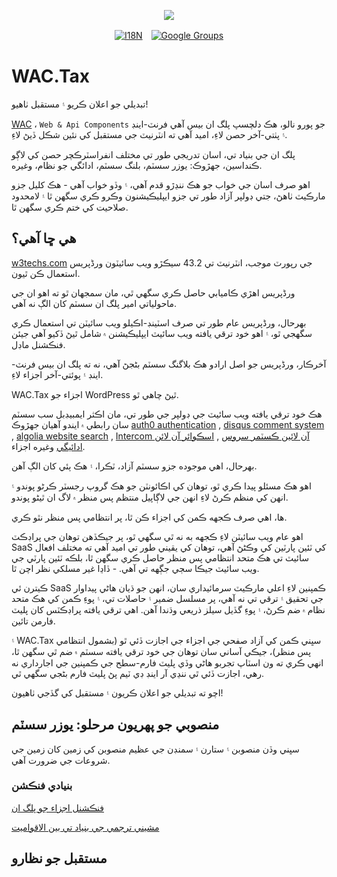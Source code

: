 <p align="center"><a href="https://wac.tax"><img src="https://cdn.jsdelivr.net/gh/wactax/img/logo.svg"/></a></p><p align="center"><a href="https://github.com/wactax/wac.tax/blob/main/doc/README.md#readme"><img alt="I18N" src="https://cdn.jsdelivr.net/gh/wactax/img/t.svg"/></a>　<a href="https://groups.google.com/u/2/g/wactax"><img alt="Google Groups" src="https://cdn.jsdelivr.net/gh/wactax/img/g-groups.svg"/></a></p>

# WAC.Tax

تبديلي جو اعلان ڪريو ۽ مستقبل ٺاهيو!

[WAC](https://wac.tax) ، `Web & Api Components` جو پورو نالو، هڪ دلچسپ پلگ ان بيس آهي فرنٽ-اينڊ ۽ پٺتي-آخر حصن لاءِ، اميد آهي ته انٽرنيٽ جي مستقبل کي نئين شڪل ڏيڻ لاءِ.

پلگ ان جي بنياد تي، اسان تدريجي طور تي مختلف انفراسٽرڪچر حصن کي لاڳو ڪنداسين، جهڙوڪ: يوزر سسٽم، بلنگ سسٽم، ادائگي جو نظام، وغيره.

اهو صرف اسان جي خواب جو هڪ ننڍڙو قدم آهي، ۽ وڏو خواب آهي - هڪ کليل جزو مارڪيٽ ٺاهڻ، جتي ڊولپر آزاد طور تي جزو ايپليڪيشنون وڪرو ڪري سگهن ٿا ۽ لامحدود صلاحيت کي ختم ڪري سگهن ٿا.

## هي ڇا آهي؟

[w3techs.com](https://w3techs.com/technologies/details/cm-wordpress) جي رپورٽ موجب، انٽرنيٽ تي 43.2 سيڪڙو ويب سائيٽون ورڈپریس استعمال ڪن ٿيون.

ورڈپریس اهڙي ڪاميابي حاصل ڪري سگهي ٿي، مان سمجهان ٿو ته اهو ان جي ماحولياتي امير پلگ ان سسٽم کان الڳ نه آهي.

بهرحال، ورڈپریس عام طور تي صرف اسٽينڊ-اڪيلو ويب سائيٽن تي استعمال ڪري سگهجي ٿو، ۽ اهو خود ترقي يافته ويب سائيٽ ايپليڪيشنن ۾ شامل ٿيڻ ڏکيو آهي جيئن فنڪشنل ماڊل.

آخرڪار، ورڈپریس جو اصل ارادو هڪ بلاگنگ سسٽم بڻجڻ آهي، نه ته پلگ ان بيس فرنٽ-اينڊ ۽ پوئتي-آخر اجزاء لاءِ.

WAC.Tax اجزاء جو WordPress ٿيڻ چاهي ٿو.

هڪ خود ترقي يافته ويب سائيٽ جي ڊولپر جي طور تي، مان اڪثر ايمبيڊبل سب سسٽم سان رابطي ۾ ايندو آهيان جهڙوڪ [auth0 authentication](https://auth0.com) , [disqus comment system](https://disqus.com) , [algolia website search](https://www.algolia.com) , [Intercom آن لائين ڪسٽمر سروس](https://www.intercom.com) , [اسڪوائر آن لائن ادائيگي](https://developer.squareup.com/docs/web-payments/overview) وغيره اجزاء.

بهرحال، اهي موجوده جزو سسٽم آزاد، ٽڪرا، ۽ هڪ ٻئي کان الڳ آهن.

اهو هڪ مسئلو پيدا ڪري ٿو، توهان کي اڪائونٽن جو هڪ گروپ رجسٽر ڪرڻو پوندو ۽ انهن کي منظم ڪرڻ لاءِ انهن جي لاڳاپيل منتظم پس منظر ۾ لاگ ان ٿيڻو پوندو.

ها، اهي صرف ڪجهه ڪمن کي اجزاء ڪن ٿا، پر انتظامي پس منظر نٿو ڪري.

اهو عام ويب سائيٽن لاءِ ڪجهه به نه ٿي سگهي ٿو، پر جيڪڏهن توهان جي پراڊڪٽ SaaS کي ٽئين پارٽين کي وڪڻڻ آهي، توهان کي يقيني طور تي اميد آهي ته مختلف افعال سائيٽ تي هڪ متحد انتظامي پس منظر حاصل ڪري سگھن ٿا، بلڪه ٽئين پارٽي جي ويب سائيٽ جيڪا سڄي جڳهه تي آهي. - ڏاڍا غير مسلکي نظر اچن ٿا.

ڪيترن ئي SaaS ڪمپنين لاءِ اعلي مارڪيٽ سرمائيداري سان، انهن جو ڌيان هاڻي پيداوار جي تحقيق ۽ ترقي تي نه آهي، پر مسلسل ضمير ۽ حاصلات تي، ۽ پوءِ ڪمن کي هڪ متحد نظام ۾ ضم ڪرڻ، ۽ پوءِ گڏيل سيلز ذريعي وڌندا آهن. اهي ترقي يافته پراڊڪٽس کان پليٽ فارمن تائين.

۽ WAC.Tax سڀني ڪمن کي آزاد صفحي جي اجزاء جي اجازت ڏئي ٿو (بشمول انتظامي پس منظر)، جيڪي آساني سان توهان جي خود ترقي يافته سسٽم ۾ ضم ٿي سگهن ٿا، انهي ڪري ته ون اسٽاپ تجربو هاڻي وڏي پليٽ فارم-سطح جي ڪمپنين جي اجارداري نه رهي، اجازت ڏئي ٿي ننڍي آر اينڊ ڊي ٽيم پڻ پليٽ فارم بڻجي سگهي ٿي.

اچو ته تبديلي جو اعلان ڪريون ۽ مستقبل کي گڏجي ٺاهيون!

## منصوبي جو پهريون مرحلو: يوزر سسٽم

سڀني وڏن منصوبن ۽ ستارن ۽ سمنڊن جي عظيم منصوبن کي زمين کان زمين جي شروعات جي ضرورت آهي.

### بنيادي فنڪشن

[فنڪشنل اجزاء جو پلگ ان](./pkg.md)

[مشيني ترجمي جي بنياد تي بين الاقواميت](./i18n.md)

## مستقبل جو نظارو
